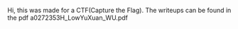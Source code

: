 Hi, this was made for a CTF(Capture the Flag). The writeups can be found in the pdf a0272353H_LowYuXuan_WU.pdf
